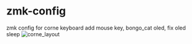 # zmk-config
zmk config for corne keyboard 
add mouse key, bongo_cat oled, fix oled sleep
![corne_layout](https://user-images.githubusercontent.com/94682485/200613809-c7d741c6-08d7-4cc5-82f1-1141c498271f.png)
